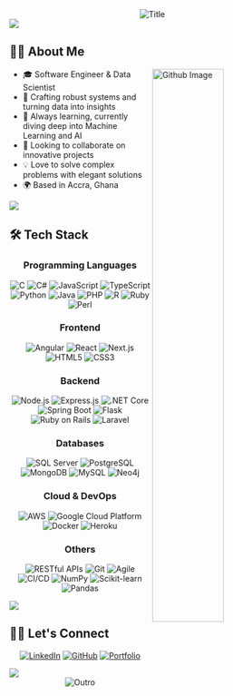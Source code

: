 <div align="center">
  <img src="https://readme-typing-svg.herokuapp.com?font=Architects+Daughter&color=%2338C2FF&size=50&center=true&vCenter=true&height=60&width=600&lines=Hey+There!+👋;I'm+Godwin+Kumahor!;Welcome+to+my+profile!" alt="Title"></img>
</div>

<img src="https://raw.githubusercontent.com/sage9705/sage9705/main/horizontal-divider-gradient.gif">

## 👨‍💻 About Me

<img width="50%" align="right" alt="Github Image" src="https://raw.githubusercontent.com/onimur/.github/master/.resources/git-header.svg" />

- 🎓 Software Engineer & Data Scientist
- 🔭 Crafting robust systems and turning data into insights
- 🌱 Always learning, currently diving deep into Machine Learning and AI
- 👯 Looking to collaborate on innovative projects
- 💡 Love to solve complex problems with elegant solutions
- 🌍 Based in Accra, Ghana

<img src="https://raw.githubusercontent.com/godwinkumahor/godwinkumahor/main/horizontal-divider-gradient.gif">

## 🛠️ Tech Stack

<div align="center">

### Programming Languages
![C](https://img.shields.io/badge/-C-05122A?style=flat&logo=c)
![C#](https://img.shields.io/badge/-C%23-05122A?style=flat&logo=c-sharp)
![JavaScript](https://img.shields.io/badge/-JavaScript-05122A?style=flat&logo=javascript)
![TypeScript](https://img.shields.io/badge/-TypeScript-05122A?style=flat&logo=typescript)
![Python](https://img.shields.io/badge/-Python-05122A?style=flat&logo=python)
![Java](https://img.shields.io/badge/-Java-05122A?style=flat&logo=java)
![PHP](https://img.shields.io/badge/-PHP-05122A?style=flat&logo=php)
![R](https://img.shields.io/badge/-R-05122A?style=flat&logo=r)
![Ruby](https://img.shields.io/badge/-Ruby-05122A?style=flat&logo=ruby)
![Perl](https://img.shields.io/badge/-Perl-05122A?style=flat&logo=perl)

### Frontend
![Angular](https://img.shields.io/badge/-Angular-05122A?style=flat&logo=angular)
![React](https://img.shields.io/badge/-React-05122A?style=flat&logo=react)
![Next.js](https://img.shields.io/badge/-Next.js-05122A?style=flat&logo=next.js)
![HTML5](https://img.shields.io/badge/-HTML5-05122A?style=flat&logo=html5)
![CSS3](https://img.shields.io/badge/-CSS3-05122A?style=flat&logo=css3)

### Backend
![Node.js](https://img.shields.io/badge/-Node.js-05122A?style=flat&logo=node.js)
![Express.js](https://img.shields.io/badge/-Express.js-05122A?style=flat&logo=express)
![.NET Core](https://img.shields.io/badge/-.NET%20Core-05122A?style=flat&logo=.net)
![Spring Boot](https://img.shields.io/badge/-Spring%20Boot-05122A?style=flat&logo=spring-boot)
![Flask](https://img.shields.io/badge/-Flask-05122A?style=flat&logo=flask)
![Ruby on Rails](https://img.shields.io/badge/-Ruby%20on%20Rails-05122A?style=flat&logo=ruby-on-rails)
![Laravel](https://img.shields.io/badge/-Laravel-05122A?style=flat&logo=laravel)

### Databases
![SQL Server](https://img.shields.io/badge/-SQL%20Server-05122A?style=flat&logo=microsoft-sql-server)
![PostgreSQL](https://img.shields.io/badge/-PostgreSQL-05122A?style=flat&logo=postgresql)
![MongoDB](https://img.shields.io/badge/-MongoDB-05122A?style=flat&logo=mongodb)
![MySQL](https://img.shields.io/badge/-MySQL-05122A?style=flat&logo=mysql)
![Neo4j](https://img.shields.io/badge/-Neo4j-05122A?style=flat&logo=neo4j)

### Cloud & DevOps
![AWS](https://img.shields.io/badge/-AWS-05122A?style=flat&logo=amazon-aws)
![Google Cloud Platform](https://img.shields.io/badge/-Google%20Cloud-05122A?style=flat&logo=google-cloud)
![Docker](https://img.shields.io/badge/-Docker-05122A?style=flat&logo=docker)
![Heroku](https://img.shields.io/badge/-Heroku-05122A?style=flat&logo=heroku)

### Others
![RESTful APIs](https://img.shields.io/badge/-RESTful%20APIs-05122A?style=flat&logo=api)
![Git](https://img.shields.io/badge/-Git-05122A?style=flat&logo=git)
![Agile](https://img.shields.io/badge/-Agile-05122A?style=flat&logo=agile)
![CI/CD](https://img.shields.io/badge/-CI%2FCD-05122A?style=flat&logo=jenkins)
![NumPy](https://img.shields.io/badge/-NumPy-05122A?style=flat&logo=numpy)
![Scikit-learn](https://img.shields.io/badge/-Scikit--learn-05122A?style=flat&logo=scikit-learn)
![Pandas](https://img.shields.io/badge/-Pandas-05122A?style=flat&logo=pandas)

</div>

<img src="https://raw.githubusercontent.com/sage9705/sage9705/main/horizontal-divider-gradient.gif">

## 🤝🏻 Let's Connect

<div align="center">

[![LinkedIn](https://img.shields.io/badge/LinkedIn-0077B5?style=for-the-badge&logo=linkedin&logoColor=white)](https://www.linkedin.com/in/edem-kumahor-1995aa141)
[![GitHub](https://img.shields.io/badge/GitHub-100000?style=for-the-badge&logo=github&logoColor=white)](https://github.com/sage9705)
[![Portfolio](https://img.shields.io/badge/Portfolio-1DA1F2?style=for-the-badge&logo=website&logoColor=white)](https://avatarsushi.netlify.app)

</div>

<img src="https://raw.githubusercontent.com/godwinkumahor/godwinkumahor/main/horizontal-divider-gradient.gif">

<div align="center">
  <img src="https://readme-typing-svg.herokuapp.com?font=Architects+Daughter&color=%2338C2FF&size=50&center=true&vCenter=true&height=60&width=600&lines=Thanks+for+visiting!+🙏;Feel+free+to+connect!+😊" alt="Outro"></img>
</div>
